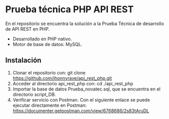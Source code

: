 # Prueba técnica PHP API REST

En el repositorio se encuentra la solución a la Prueba Técnica de desarrollo de API REST en PHP.

- Desarrollado en PHP nativo.
- Motor de base de datos: MySQL.

## Instalación

1. Clonar el repositorio con: git clone https://github.com/jhonnyrave/api_rest_php.git
2. Acceder al directorio api_rest_php con: cd ./api_rest_php
3. Importar la base de datos Prueba_novatec.sql, que se encuentra en el directorio script_DB.
4. Verificar servicio con Postman. Con el siguiente enlace se puede ejecutar directamente en Postman: https://documenter.getpostman.com/view/6768686/2s83tAruDL
